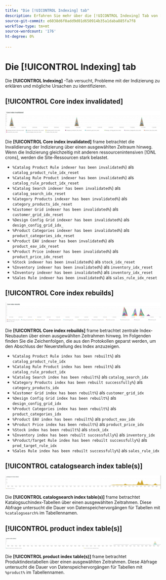 ```yaml
---
title: "Die [!UICONTROL Indexing] tab"
description: Erfahren Sie mehr über die [!UICONTROL Indexing] Tab von [!DNL Observation for Adobe Commerce].
source-git-commit: e6038d6f0add9d01d650914b35a1daba885fa7f8
workflow-type: tm+mt
source-wordcount: '176'
ht-degree: 0%

---
```


# Die [!UICONTROL Indexing] tab

Die **[!UICONTROL Indexing]** -Tab versucht, Probleme mit der Indizierung zu erklären und mögliche Ursachen zu identifizieren.

## [!UICONTROL Core index invalidated]

![Kernindex invalidiert](../../assets/tools/observation-for-adobe-commerce/indexing-tab-1.jpg)

Die **[!UICONTROL Core index invalidated]** frame betrachtet die Invalidierung der Indizierung über einen ausgewählten Zeitraum hinweg. Wenn die Indizierung gleichzeitig mit anderen ressourcenintensiven [!DNL crons], werden die Site-Ressourcen stark belastet.

* `%Catalog Product Rule indexer has been invalidated%`) als `catalog_product_rule_idx_reset`
* `%Catalog Rule Product indexer has been invalidated%`) als `catalog_rule_product_idx_reset`
* `%Catalog Search indexer has been invalidated%`) als `catalog_search_idx_reset`
* `%Category Products indexer has been invalidated%`) als `category_products_idx_reset`
* `%Customer Grid indexer has been invalidated%`) als `customer_grid_idx_reset`
* `%Design Config Grid indexer has been invalidated%`) als `design_config_grid_idx_`
* `%Product Categories indexer has been invalidated%`) als `product_categories_idx_reset`
* `%Product EAV indexer has been invalidated%`) als `product_eav_idx_reset`
* `%Product Price indexer has been invalidated%`) als `product_price_idx_reset`
* `%Stock indexer has been invalidated%`) als `stock_idx_reset`
* `%Inventory indexer has been invalidated%`) als `inventory_idx_reset`
* `%Inventory indexer has been invalidated%`) als `inventory_idx_reset`
* `%Sales Rule indexer has been invalidated%`) als `sales_rule_idx_reset`

## [!UICONTROL Core index rebuilds]

![Neubauten von Core-Indizes](../../assets/tools/observation-for-adobe-commerce/indexing-tab-2.jpg)

Die **[!UICONTROL Core index rebuilds]** frame betrachtet zentrale Index-Neubauten über einen ausgewählten Zeitrahmen hinweg. Im Folgenden finden Sie die Zeichenfolgen, die aus den Protokollen geparst werden, um den Abschluss der Neuerstellung des Index anzuzeigen.

* `%Catalog Product Rule index has been rebuilt%`) als `catalog_product_rule_idx`
* `%Catalog Rule Product index has been rebuilt%`) als `catalog_rule_product_idx`
* `%Catalog Search index has been rebuilt%`) als `catalog_search_idx`
* `%Category Products index has been rebuilt successfully%`) als `category_products_idx`
* `%Customer Grid index has been rebuilt%`) als `customer_grid_idx`
* `%Design Config Grid index has been rebuilt%`) als `design_config_grid_idx`
* `%Product Categories index has been rebuilt%`) als `product_categories_idx`
* `%Product EAV index has been rebuilt%`) als `product_eav_idx`
* `%Product Price index has been rebuilt%`) als `product_price_idx`
* `%Stock index has been rebuilt%`) als `stock_idx`
* `%Inventory index has been rebuilt successfully%`) als `inventory_idx`
* `%Product/Target Rule index has been rebuilt successfully%`) als `prod_target_rule_idx`
* `%Sales Rule index has been rebuilt successfully%`) als `sales_rule_idx`


## [!UICONTROL catalogsearch index table(s)]

![Katalogsuchindex-Tabelle(n)](../../assets/tools/observation-for-adobe-commerce/indexing-tab-3.jpg)

Die **[!UICONTROL catalogsearch index table(s)]** frame betrachtet Katalogsuchindex-Tabellen über einen ausgewählten Zeitrahmen. Diese Abfrage untersucht die Dauer von Datenspeichervorgängen für Tabellen mit `%catalogsearch%` im Tabellennamen.

## [!UICONTROL product index table(s)]

![Produktindex-Tabelle(n)](../../assets/tools/observation-for-adobe-commerce/indexing-tab-4.jpg)

Die **[!UICONTROL product index table(s)]** frame betrachtet Produktindextabellen über einen ausgewählten Zeitrahmen. Diese Abfrage untersucht die Dauer von Datenspeichervorgängen für Tabellen mit `%product%` im Tabellennamen.
